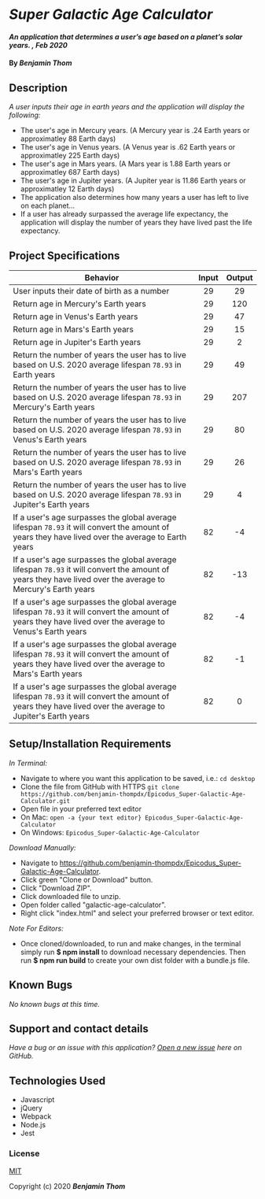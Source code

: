 # _Super Galactic Age Calculator_

#### _An application that determines a user’s age based on a planet’s solar years. , Feb 2020_

#### By _**Benjamin Thom**_

## Description

_A user inputs their age in earth years and the application will display the following:_

* The user's age in Mercury years. (A Mercury year is .24 Earth years or approximatley 88 Earth days)
* The user's age in Venus years. (A Venus year is .62 Earth years or approximatley 225 Earth days)
* The user's age in Mars years. (A Mars year is 1.88 Earth years or approximatley 687 Earth days)
* The user's age in Jupiter years. (A Jupiter year is 11.86 Earth years or approximatley 12 Earth days)
* The application also determines how many years a user has left to live on each planet…
* If a user has already surpassed the average life expectancy, the application will display the number of years they have lived past the life expectancy.

## Project Specifications

| Behavior | Input | Output |
|---|:---:|:---:|
|User inputs their date of birth as a number |29|29|
|Return age in Mercury's Earth years|29|120|
|Return age in Venus's Earth years|29|47|
|Return age in Mars's Earth years|29|15|
|Return age in Jupiter's Earth years|29|2|
Return the number of years the user has to live based on U.S. 2020 average lifespan ```78.93``` in Earth years|29|49|
|Return the number of years the user has to live based on U.S. 2020 average lifespan ```78.93``` in Mercury's Earth years|29|207|
|Return the number of years the user has to live based on U.S. 2020 average lifespan ```78.93``` in Venus's Earth years|29|80|
|Return the number of years the user has to live based on U.S. 2020 average lifespan ```78.93``` in Mars's Earth years|29|26|
|Return the number of years the user has to live based on U.S. 2020 average lifespan ```78.93``` in Jupiter's Earth years|29|4|
|If a user's age surpasses the global average lifespan ```78.93``` it will convert the amount of years they have lived over the average to Earth years|82|-4|
|If a user's age surpasses the global average lifespan ```78.93``` it will convert the amount of years they have lived over the average to Mercury's Earth years|82|-13|
|If a user's age surpasses the global average lifespan ```78.93``` it will convert the amount of years they have lived over the average to Venus's Earth years|82|-4|
|If a user's age surpasses the global average lifespan ```78.93``` it will convert the amount of years they have lived over the average to Mars's Earth years|82|-1|
|If a user's age surpasses the global average lifespan ```78.93``` it will convert the amount of years they have lived over the average to Jupiter's Earth years|82|0|


## Setup/Installation Requirements

_In Terminal:_

* Navigate to where you want this application to be saved, i.e.:
```cd desktop```
* Clone the file from GitHub with HTTPS
```git clone https://github.com/benjamin-thompdx/Epicodus_Super-Galactic-Age-Calculator.git```
* Open file in your preferred text editor
* On Mac: ```open -a {your text editor} Epicodus_Super-Galactic-Age-Calculator```
* On Windows: ```Epicodus_Super-Galactic-Age-Calculator```

_Download Manually:_

* Navigate to https://github.com/benjamin-thompdx/Epicodus_Super-Galactic-Age-Calculator.
* Click green "Clone or Download" button.
* Click "Download ZIP".
* Click downloaded file to unzip.
* Open folder called "galactic-age-calculator".
* Right click "index.html" and select your preferred browser or text editor.

_Note For Editors:_ 
* Once cloned/downloaded, to run and make changes, in the terminal simply run **$ npm install** to download necessary dependencies. Then run **$ npm run build** to create your own dist folder with a bundle.js file.

## Known Bugs

_No known bugs at this time._

## Support and contact details

_Have a bug or an issue with this application? [Open a new issue](https://github.com/benjamin-thompdx/Epicodus_Super-Galactic-Age-Calculator/issues) here on GitHub._

## Technologies Used

* Javascript
* jQuery
* Webpack
* Node.js
* Jest

### License

[MIT](https://choosealicense.com/licenses/mit/)

Copyright (c) 2020 **_Benjamin Thom_**